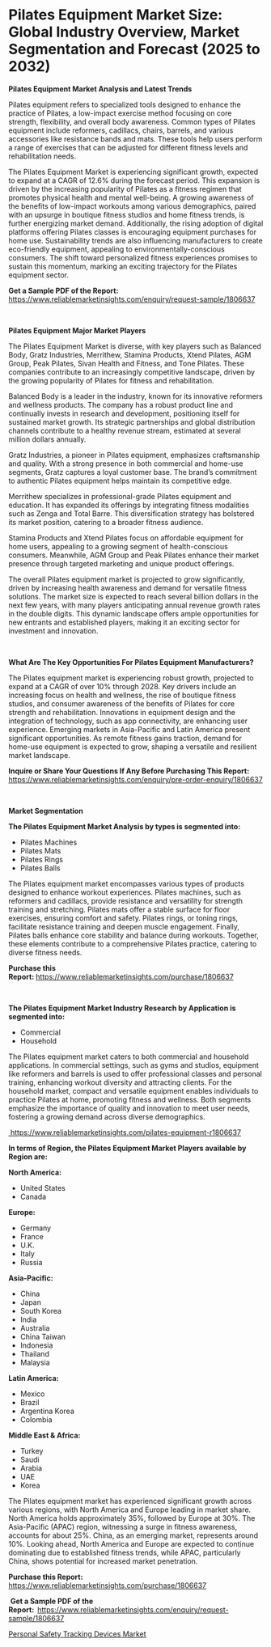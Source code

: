 <p><h1>Pilates Equipment Market Size: Global Industry Overview, Market Segmentation and Forecast (2025 to 2032)</h1></p><p><strong>Pilates Equipment Market Analysis and Latest Trends</strong></p>
<p><p>Pilates equipment refers to specialized tools designed to enhance the practice of Pilates, a low-impact exercise method focusing on core strength, flexibility, and overall body awareness. Common types of Pilates equipment include reformers, cadillacs, chairs, barrels, and various accessories like resistance bands and mats. These tools help users perform a range of exercises that can be adjusted for different fitness levels and rehabilitation needs.</p><p>The Pilates Equipment Market is experiencing significant growth, expected to expand at a CAGR of 12.6% during the forecast period. This expansion is driven by the increasing popularity of Pilates as a fitness regimen that promotes physical health and mental well-being. A growing awareness of the benefits of low-impact workouts among various demographics, paired with an upsurge in boutique fitness studios and home fitness trends, is further energizing market demand. Additionally, the rising adoption of digital platforms offering Pilates classes is encouraging equipment purchases for home use. Sustainability trends are also influencing manufacturers to create eco-friendly equipment, appealing to environmentally-conscious consumers. The shift toward personalized fitness experiences promises to sustain this momentum, marking an exciting trajectory for the Pilates equipment sector.</p></p>
<p><strong>Get a Sample PDF of the Report:&nbsp;</strong> <a href="https://www.reliablemarketinsights.com/enquiry/request-sample/1806637?utm_campaign=2118&utm_medium=2&utm_source=Github&utm_content=ia&utm_term=16022025&utm_id=pilates-equipment">https://www.reliablemarketinsights.com/enquiry/request-sample/1806637</a></p>
<p>&nbsp;</p>
<p><strong>Pilates Equipment Major Market Players</strong></p>
<p><p>The Pilates Equipment Market is diverse, with key players such as Balanced Body, Gratz Industries, Merrithew, Stamina Products, Xtend Pilates, AGM Group, Peak Pilates, Sivan Health and Fitness, and Tone Pilates. These companies contribute to an increasingly competitive landscape, driven by the growing popularity of Pilates for fitness and rehabilitation.</p><p>Balanced Body is a leader in the industry, known for its innovative reformers and wellness products. The company has a robust product line and continually invests in research and development, positioning itself for sustained market growth. Its strategic partnerships and global distribution channels contribute to a healthy revenue stream, estimated at several million dollars annually.</p><p>Gratz Industries, a pioneer in Pilates equipment, emphasizes craftsmanship and quality. With a strong presence in both commercial and home-use segments, Gratz captures a loyal customer base. The brand’s commitment to authentic Pilates equipment helps maintain its competitive edge. </p><p>Merrithew specializes in professional-grade Pilates equipment and education. It has expanded its offerings by integrating fitness modalities such as Zenga and Total Barre. This diversification strategy has bolstered its market position, catering to a broader fitness audience. </p><p>Stamina Products and Xtend Pilates focus on affordable equipment for home users, appealing to a growing segment of health-conscious consumers. Meanwhile, AGM Group and Peak Pilates enhance their market presence through targeted marketing and unique product offerings.</p><p>The overall Pilates equipment market is projected to grow significantly, driven by increasing health awareness and demand for versatile fitness solutions. The market size is expected to reach several billion dollars in the next few years, with many players anticipating annual revenue growth rates in the double digits. This dynamic landscape offers ample opportunities for new entrants and established players, making it an exciting sector for investment and innovation.</p></p>
<p>&nbsp;</p>
<p><strong>What Are The Key Opportunities For Pilates Equipment Manufacturers?</strong></p>
<p><p>The Pilates equipment market is experiencing robust growth, projected to expand at a CAGR of over 10% through 2028. Key drivers include an increasing focus on health and wellness, the rise of boutique fitness studios, and consumer awareness of the benefits of Pilates for core strength and rehabilitation. Innovations in equipment design and the integration of technology, such as app connectivity, are enhancing user experience. Emerging markets in Asia-Pacific and Latin America present significant opportunities. As remote fitness gains traction, demand for home-use equipment is expected to grow, shaping a versatile and resilient market landscape.</p></p>
<p><strong>Inquire or Share Your Questions If Any Before Purchasing This Report:</strong> <a href="https://www.reliablemarketinsights.com/enquiry/pre-order-enquiry/1806637?utm_campaign=2118&utm_medium=2&utm_source=Github&utm_content=ia&utm_term=16022025&utm_id=pilates-equipment">https://www.reliablemarketinsights.com/enquiry/pre-order-enquiry/1806637</a></p>
<p>&nbsp;</p>
<p><strong>Market Segmentation</strong></p>
<p><strong>The Pilates Equipment Market Analysis by types is segmented into:</strong></p>
<p><ul><li>Pilates Machines</li><li>Pilates Mats</li><li>Pilates Rings</li><li>Pilates Balls</li></ul></p>
<p><p>The Pilates equipment market encompasses various types of products designed to enhance workout experiences. Pilates machines, such as reformers and cadillacs, provide resistance and versatility for strength training and stretching. Pilates mats offer a stable surface for floor exercises, ensuring comfort and safety. Pilates rings, or toning rings, facilitate resistance training and deepen muscle engagement. Finally, Pilates balls enhance core stability and balance during workouts. Together, these elements contribute to a comprehensive Pilates practice, catering to diverse fitness needs.</p></p>
<p><strong>Purchase this Report:&nbsp;</strong><a href="https://www.reliablemarketinsights.com/purchase/1806637?utm_campaign=2118&utm_medium=2&utm_source=Github&utm_content=ia&utm_term=16022025&utm_id=pilates-equipment">https://www.reliablemarketinsights.com/purchase/1806637</a></p>
<p>&nbsp;</p>
<p><strong>The Pilates Equipment Market Industry Research by Application is segmented into:</strong></p>
<p><ul><li>Commercial</li><li>Household</li></ul></p>
<p><p>The Pilates equipment market caters to both commercial and household applications. In commercial settings, such as gyms and studios, equipment like reformers and barrels is used to offer professional classes and personal training, enhancing workout diversity and attracting clients. For the household market, compact and versatile equipment enables individuals to practice Pilates at home, promoting fitness and wellness. Both segments emphasize the importance of quality and innovation to meet user needs, fostering a growing demand across diverse demographics.</p></p>
<p><a href="https://www.reliablemarketinsights.com/pilates-equipment-r1806637?utm_campaign=2118&utm_medium=2&utm_source=Github&utm_content=ia&utm_term=16022025&utm_id=pilates-equipment">&nbsp;https://www.reliablemarketinsights.com/pilates-equipment-r1806637</a></p>
<p><strong>In terms of Region, the Pilates Equipment Market Players available by Region are:</strong></p>
<p>
    <p> <strong> North America: </strong>
        <ul>
            <li>United States</li>
            <li>Canada</li>
        </ul>
        </p> 
    <p> <strong> Europe: </strong>
        <ul>
            <li>Germany</li>
            <li>France</li>
            <li>U.K.</li>
            <li>Italy</li>
            <li>Russia</li>
        </ul>
        </p> 
    <p> <strong> Asia-Pacific: </strong>
        <ul>
            <li>China</li>
            <li>Japan</li>
            <li>South Korea</li>
            <li>India</li>
            <li>Australia</li>
            <li>China Taiwan</li>
            <li>Indonesia</li>
            <li>Thailand</li>
            <li>Malaysia</li>
        </ul>
        </p> 
    <p> <strong> Latin America: </strong>
        <ul>
            <li>Mexico</li>
            <li>Brazil</li>
            <li>Argentina Korea</li>
            <li>Colombia</li>
        </ul>
        </p> 
    <p> <strong> Middle East & Africa: </strong>
        <ul>
            <li>Turkey</li>
            <li>Saudi</li>
            <li>Arabia</li>
            <li>UAE</li>
            <li>Korea</li>
        </ul>
    </p>
    </p>
<p><p>The Pilates equipment market has experienced significant growth across various regions, with North America and Europe leading in market share. North America holds approximately 35%, followed by Europe at 30%. The Asia-Pacific (APAC) region, witnessing a surge in fitness awareness, accounts for about 25%. China, as an emerging market, represents around 10%. Looking ahead, North America and Europe are expected to continue dominating due to established fitness trends, while APAC, particularly China, shows potential for increased market penetration.</p></p>
<p><strong>Purchase this Report: </strong><a href="https://www.reliablemarketinsights.com/purchase/1806637?utm_campaign=2118&utm_medium=2&utm_source=Github&utm_content=ia&utm_term=16022025&utm_id=pilates-equipment">https://www.reliablemarketinsights.com/purchase/1806637</a></p>
<p>&nbsp;<strong>Get a Sample PDF of the Report:&nbsp;&nbsp;</strong><a href="https://www.reliablemarketinsights.com/enquiry/request-sample/1806637?utm_campaign=2118&utm_medium=2&utm_source=Github&utm_content=ia&utm_term=16022025&utm_id=pilates-equipment">https://www.reliablemarketinsights.com/enquiry/request-sample/1806637</a></p>
<p><strong></strong></p>
<p><p><a href="https://github.com/sca704osol/Market-Research-Report-List-1/blob/main/personal-safety-tracking-devices-market.md?utm_campaign=2118&utm_medium=2&utm_source=Github&utm_content=ia&utm_term=16022025&utm_id=pilates-equipment">Personal Safety Tracking Devices Market</a></p></p>